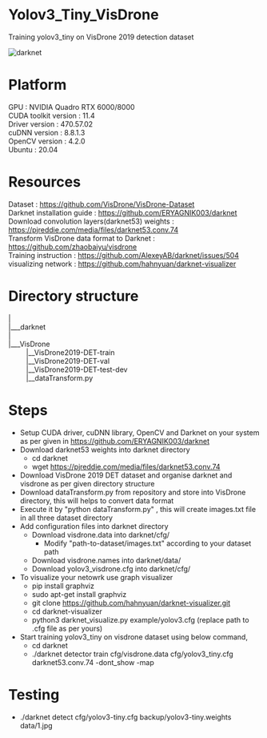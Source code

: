 # Yolov3_Tiny_VisDrone
Training yolov3_tiny on VisDrone 2019 detection dataset

![darknet](https://user-images.githubusercontent.com/13064391/225038398-377a31a8-5cb1-4cf0-8379-64ce17016774.png)

# Platform
GPU : NVIDIA Quadro RTX 6000/8000<br>
CUDA toolkit version : 11.4<br>
Driver version : 470.57.02<br>
cuDNN version : 8.8.1.3<br>
OpenCV version : 4.2.0 <br>
Ubuntu : 20.04 <br>

# Resources 
Dataset : https://github.com/VisDrone/VisDrone-Dataset <br>
Darknet installation guide : https://github.com/ERYAGNIK003/darknet <br>
Download convolution layers(darknet53) weights : https://pjreddie.com/media/files/darknet53.conv.74 <br>
Transform VisDrone data format to Darknet : https://github.com/zhaobaiyu/visdrone <br>
Training instruction : https://github.com/AlexeyAB/darknet/issues/504 <br>
visualizing network : https://github.com/hahnyuan/darknet-visualizer <br>

# Directory structure
|<br>
|___darknet<br>
|<br>
|___VisDrone<br>
&nbsp; &nbsp; &nbsp;&nbsp;&nbsp;&nbsp;    |__VisDrone2019-DET-train<br>
&nbsp; &nbsp; &nbsp;&nbsp;&nbsp;&nbsp;    |__VisDrone2019-DET-val<br>
&nbsp; &nbsp; &nbsp;&nbsp;&nbsp;&nbsp;    |__VisDrone2019-DET-test-dev<br>
&nbsp; &nbsp; &nbsp;&nbsp;&nbsp;&nbsp;    |__dataTransform.py<br>
    
# Steps
- Setup CUDA driver, cuDNN library, OpenCV and Darknet on your system as per given in  https://github.com/ERYAGNIK003/darknet <br>
- Download darknet53 weights into darknet directory
  - cd darknet
  - wget https://pjreddie.com/media/files/darknet53.conv.74
- Download VisDrone 2019 DET dataset and organise darknet and visdrone as per given directory structure
- Download dataTransform.py from repository and store into VisDrone directory, this will helps to convert data format
- Execute it by "python dataTransform.py" , this will create images.txt file in all three dataset directory
- Add configuration files into darknet directory
  - Download visdrone.data into darknet/cfg/
    - Modify "path-to-dataset/images.txt" according to your dataset path
  - Download visdrone.names into darknet/data/
  - Download yolov3_visdrone.cfg into darknet/cfg/
- To visualize your netowrk use graph visualizer
  - pip install graphviz
  - sudo apt-get install graphviz
  - git clone https://github.com/hahnyuan/darknet-visualizer.git
  - cd darknet-visualizer
  - python3 darknet_visualize.py example/yolov3.cfg (replace path to .cfg file as per yours)
- Start training yolov3_tiny on visdrone dataset using below command,
  - cd darknet
  - ./darknet detector train cfg/visdrone.data cfg/yolov3_tiny.cfg darknet53.conv.74 -dont_show -map

# Testing 
- ./darknet detect cfg/yolov3-tiny.cfg backup/yolov3-tiny.weights data/1.jpg
